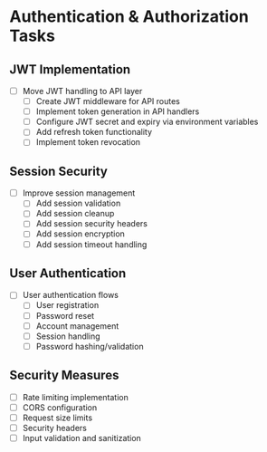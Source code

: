 # Authentication & Authorization Tasks

## JWT Implementation
- [ ] Move JWT handling to API layer
  - [ ] Create JWT middleware for API routes
  - [ ] Implement token generation in API handlers
  - [ ] Configure JWT secret and expiry via environment variables
  - [ ] Add refresh token functionality
  - [ ] Implement token revocation

## Session Security
- [ ] Improve session management
  - [ ] Add session validation
  - [ ] Add session cleanup
  - [ ] Add session security headers
  - [ ] Add session encryption
  - [ ] Add session timeout handling

## User Authentication
- [ ] User authentication flows
  - [ ] User registration
  - [ ] Password reset
  - [ ] Account management
  - [ ] Session handling
  - [ ] Password hashing/validation

## Security Measures
- [ ] Rate limiting implementation
- [ ] CORS configuration
- [ ] Request size limits
- [ ] Security headers
- [ ] Input validation and sanitization 